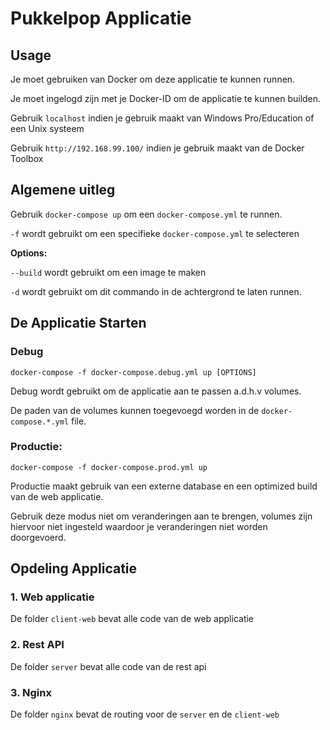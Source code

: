 # Pukkelpop Applicatie

## Usage
Je moet gebruiken van Docker om deze applicatie te kunnen runnen.

Je moet ingelogd zijn met je Docker-ID om de applicatie te kunnen builden.

Gebruik `localhost` indien je gebruik maakt van Windows Pro/Education of een Unix systeem

Gebruik `http://192.168.99.100/` indien je gebruik maakt van de Docker Toolbox

## Algemene uitleg
Gebruik `docker-compose up` om een `docker-compose.yml` te runnen.

`-f` wordt gebruikt om een specifieke `docker-compose.yml` te selecteren

**Options:**

`--build` wordt gebruikt om een image te maken

`-d` wordt gebruikt om dit commando in de achtergrond te laten runnen.

## De Applicatie Starten

### Debug
`docker-compose -f docker-compose.debug.yml up [OPTIONS]`

Debug wordt gebruikt om de applicatie aan te passen a.d.h.v volumes.

De paden van de volumes kunnen toegevoegd worden in de `docker-compose.*.yml` file.

### Productie:
`docker-compose -f docker-compose.prod.yml up`

Productie maakt gebruik van een externe database en een optimized build van de web applicatie.

Gebruik deze modus niet om veranderingen aan te brengen, volumes zijn hiervoor niet ingesteld waardoor je veranderingen niet worden doorgevoerd.

## Opdeling Applicatie
### 1. Web applicatie
De folder `client-web` bevat alle code van de web applicatie

### 2. Rest API
De folder `server` bevat alle code van de rest api

### 3. Nginx
De folder `nginx` bevat de routing voor de `server` en de `client-web` 